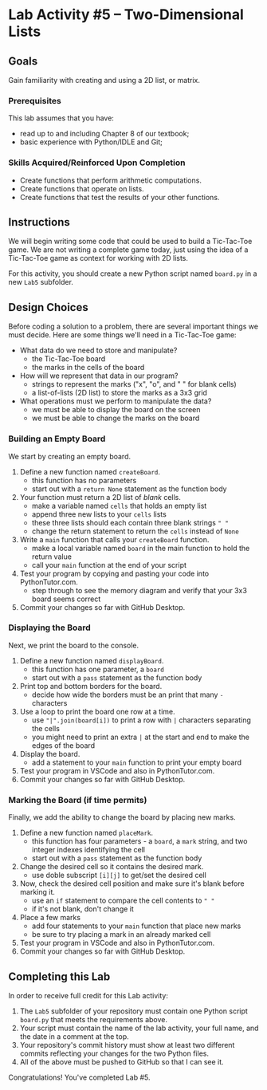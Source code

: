 # Lab Activity #5 – Two-Dimensional Lists

## Goals

Gain familiarity with creating and using a 2D list, or matrix.

### Prerequisites

This lab assumes that you have:

- read up to and including Chapter 8 of our textbook;
- basic experience with Python/IDLE and Git;

### Skills Acquired/Reinforced Upon Completion

- Create functions that perform arithmetic computations.
- Create functions that operate on lists.
- Create functions that test the results of your other functions.

## Instructions

We will begin writing some code that could be used to build a Tic-Tac-Toe
game. We are not writing a complete game today, just using the idea of a
Tic-Tac-Toe game as context for working with 2D lists.

For this activity, you should create a new Python script named `board.py`
in a new `Lab5` subfolder.

## Design Choices

Before coding a solution to a problem, there are several important things we
must decide. Here are some things we'll need in a Tic-Tac-Toe game:

- What data do we need to store and manipulate?
    - the Tic-Tac-Toe board
    - the marks in the cells of the board
- How will we represent that data in our program?
    - strings to represent the marks ("x", "o", and " " for blank cells)
    - a list-of-lists (2D list) to store the marks as a 3x3 grid
- What operations must we perform to manipulate the data?
    - we must be able to display the board on the screen
    - we must be able to change the marks on the board

### Building an Empty Board

We start by creating an empty board.

1. Define a new function named `createBoard`.
    - this function has no parameters
    - start out with a `return None` statement as the function body
2. Your function must return a 2D list of _blank_ cells.
    - make a variable named `cells` that holds an empty list
    - append three new lists to your `cells` lists
    - these three lists should each contain three blank strings `" "`
    - change the return statement to return the `cells` instead of `None`
3. Write a `main` function that calls your `createBoard` function.
    - make a local variable named `board` in the main function to hold the return value
    - call your `main` function at the end of your script
4. Test your program by copying and pasting your code into PythonTutor.com.
    - step through to see the memory diagram and verify that your 3x3 board seems correct
5. Commit your changes so far with GitHub Desktop.

### Displaying the Board

Next, we print the board to the console.

1. Define a new function named `displayBoard`.
     - this function has one parameter, a `board`
     - start out with a `pass` statement as the function body
2. Print top and bottom borders for the board.
     - decide how wide the borders must be an print that many `-` characters
3. Use a loop to print the board one row at a time.
     - use `"|".join(board[i])` to print a row with `|` characters separating the cells
     - you might need to print an extra `|` at the start and end to make the edges of the board
4. Display the board.
     - add a statement to your `main` function to print your empty board
5. Test your program in VSCode and also in PythonTutor.com.
6. Commit your changes so far with GitHub Desktop.

### Marking the Board (if time permits)

Finally, we add the ability to change the board by placing new marks.

1. Define a new function named `placeMark`.
     - this function has four parameters - a `board`, a `mark` string, and two integer indexes identifying the cell
     - start out with a `pass` statement as the function body
2. Change the desired cell so it contains the desired mark.
     - use doble subscript `[i][j]` to get/set the desired cell
2. Now, check the desired cell position and make sure it's blank before marking it.
     - use an `if` statement to compare the cell contents to `" "`
     - if it's not blank, don't change it
4. Place a few marks
     - add four statements to your `main` function that place new marks
     - be sure to try placing a mark in an already marked cell
5. Test your program in VSCode and also in PythonTutor.com.
6. Commit your changes so far with GitHub Desktop.

## Completing this Lab

In order to receive full credit for this Lab activity:

1. The `Lab5` subfolder of your repository must contain one Python
    script `board.py` that meets the requirements above.
2. Your script must contain the name of the lab activity, your full name, and
    the date in a comment at the top.
3. Your repository's commit history must show at least two different commits
    reflecting your changes for the two Python files.
4. All of the above must be pushed to GitHub so that I can see it.

Congratulations! You've completed Lab #5.

